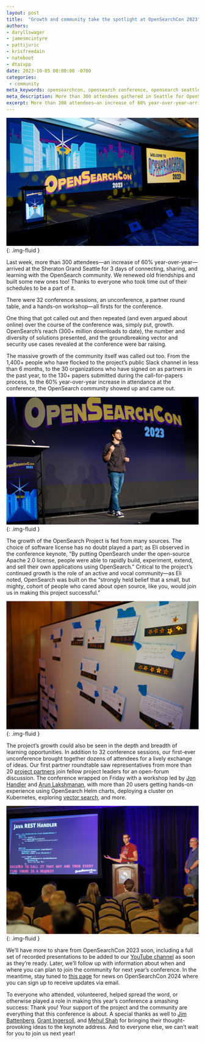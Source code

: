 ```yaml
---
layout: post
title:  "Growth and community take the spotlight at OpenSearchCon 2023"
authors:
- daryllswager
- jamesmcintyre
- pattijuric
- krisfreedain
- nateboot
- dtaivpp
date: 2023-10-05 00:00:00 -0700
categories:
 - community
meta_keywords: opensearchcon, opensearch conference, opensearch seattle, opensearch event, opensearch community
meta_description: More than 300 attendees gathered in Seattle for OpenSearchCon 2023 to share ideas and connect with old friends and new as the project’s growing community took center stage.
excerpt: More than 300 attendees—an increase of 60% year-over-year—arrived at the Sheraton Grand Seattle for 3 days of connecting, sharing, and learning with the OpenSearch community. We renewed old friendships and built some new ones too! Thanks to everyone who took time out of their schedules to be a part of it. There were 32 conference sessions, an unconference, a partner round table, and a hands-on workshop—all firsts for the conference.
---
```


<img src="/assets/media/blog-images/2023-10-06-growth-and-community-take-the-spotlight-at-opensearchcon-2023/20230928_OpenSearch_264.jpg" alt="Growth and community take the spotlight at OpenSearchCon 2023"/>{: .img-fluid }

Last week, more than 300 attendees—an increase of 60% year-over-year—arrived at the Sheraton Grand Seattle for 3 days of connecting, sharing, and learning with the OpenSearch community. We renewed old friendships and built some new ones too! Thanks to everyone who took time out of their schedules to be a part of it.

There were 32 conference sessions, an unconference, a partner round table, and a hands-on workshop—all firsts for the conference. 

One thing that got called out and then repeated (and even argued about online) over the course of the conference was, simply put, growth. OpenSearch’s reach (300+ million downloads to date), the number and diversity of solutions presented,  and the groundbreaking vector and security use cases revealed at the conference were bar raising. 

The massive growth of the community itself was called out too. From the 1,400+ people who have flocked to the project’s public Slack channel in less than 6 months, to the 30 organizations who have signed on as partners in the past year, to the 130+ papers submitted during the call-for-papers process, to the 60% year-over-year increase in attendance at the conference, the OpenSearch community showed up and came out.

<img src="/assets/media/blog-images/2023-10-06-growth-and-community-take-the-spotlight-at-opensearchcon-2023/20230928_OpenSearch_285.jpg" alt="Eli Fisher helps open the show"/>{: .img-fluid }

The growth of the OpenSearch Project is fed from many sources. The choice of software license has no doubt played a part; as Eli observed in the conference keynote, “By putting OpenSearch under the open-source Apache 2.0 license, people were able to rapidly build, experiment, extend, and sell their own applications using OpenSearch.” Critical to the project’s continued growth is the role of an active and vocal community—as Eli noted, OpenSearch was built on the “strongly held belief that a small, but mighty, cohort of people who cared about open source, like you, would join us in making this project successful.”

<img src="/assets/media/blog-images/2023-10-06-growth-and-community-take-the-spotlight-at-opensearchcon-2023/20230927_OpenSearch_178.jpg" alt="Remote Backed Storage diagram"/>{: .img-fluid }

The project’s growth could also be seen in the depth and breadth of learning opportunities. In addition to 32 conference sessions, our first-ever unconference brought together dozens of attendees for a lively exchange of ideas. Our first partner roundtable saw representatives from more than 20 [project partners](https://opensearch.org/partners) join fellow project leaders for an open-forum discussion. The conference wrapped on Friday with a workshop led by [Jon Handler](https://github.com/Jon-AtAWS) and [Arun Lakshmanan](https://github.com/arunx2), with more than 20 users getting hands-on experience using OpenSearch Helm charts, deploying a cluster on Kubernetes, exploring [vector search](https://opensearch.org/platform/search/vector-database.html), and more.

<img src="/assets/media/blog-images/2023-10-06-growth-and-community-take-the-spotlight-at-opensearchcon-2023/20230928_OpenSearch_449.jpg" alt="Remote Backed Storage diagram"/>{: .img-fluid }

We’ll have more to share from OpenSearchCon 2023 soon, including a full set of recorded presentations to be added to our [YouTube channel](https://www.youtube.com/c/OpenSearchProject) as soon as they’re ready. Later, we’ll follow up with information about when and where you can plan to join the community for next year’s conference. In the meantime, stay tuned to [this page](https://opensearch.org/events/opensearchcon/index.html) for news on OpenSearchCon 2024 where you can sign up to receive updates via email.

To everyone who attended, volunteered, helped spread the word, or otherwise played a role in making this year’s conference a smashing success: Thank you! Your support of the project and the community are everything that this conference is about. A special thanks as well to [Jim Battenberg](https://blogs.oracle.com/authors/jim-battenberg), [Grant Ingersoll](https://github.com/gsingers/), and [Mehul Shah](https://www.linkedin.com/in/mehulashah/) for bringing their thought-provoking ideas to the keynote address. And to everyone else, we can’t wait for you to join us next year!
